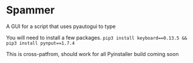 # Spammer
A GUI for a script that uses pyautogui to type

You will need to install a few packages.
```pip3 install keyboard==0.13.5 && pip3 install pynput==1.7.4```

This is cross-patfrom, should work for all
Pyinstaller build coming soon
